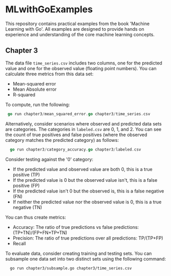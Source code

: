 
# MLwithGoExamples

This repository contains practical examples from the book 'Machine Learning with Go'. All examples are designed to provide hands on experience and understanding of the core machine learning concepts.

## Chapter 3

The data file `time_series.csv` includes two columns, one for the predicted value and one for the observed value (floating point numbers). You can calculate three metrics from this data set:

 * Mean-squared error
 * Mean Absolute error
 * R-squared

To compute, run the following:

```go
 go run chapter3/mean_squared_error.go chapter3/time_series.csv
```

Alternatively, consider scenarios where observed and predicted data sets are categories. The categories in `labeled.csv` are 0, 1, and 2. You can see the count of true positives and false positives (where the observed category matches the predicted category) as follows:

```go
  go run chapter3/category_accuracy.go chapter3/labeled.csv
```

Consider testing against the '0' category:

 * If the predicted value and observed value are both 0, this is a true positive (TP)
 * If the predicted value is 0 but the observed value isn't, this is a false positive (FP)
 * If the predicted value isn't 0 but the observed is, this is a false negative (FN)
 * If neither the predicted value nor the observed value is 0, this is a true negative (TN)

You can thus create metrics:

 * Accuracy: The ratio of true predictions vs false predictions: (TP+TN)/(FP+FN+TP+TN)
 * Precision: The ratio of true predictions over all predictions: TP/(TP+FP)
 * Recall

To evaluate data, consider creating training and testing sets. You can subsample one data set into two distinct sets using the following command:

```
  go run chapter3/subsample.go chapter3/time_series.csv
```